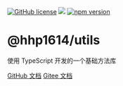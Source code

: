[![GitHub license](https://img.shields.io/badge/license-MIT-aa0000.svg)](https://github.com/hhp1614/utils/blob/master/LICENSE)
![](https://img.shields.io/badge/language-typescript-007bcd.svg)
[![npm version](https://img.shields.io/npm/v/@hhp1614/utils.svg)](https://www.npmjs.com/package/@hhp1614/utils)

# @hhp1614/utils

使用 TypeScript 开发的一个基础方法库

[GitHub 文档](https://hhp1614.github.io/utils)
[Gitee 文档](https://hhp1614.gitee.io/utils)
